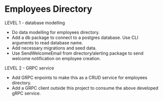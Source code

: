 # Employees Directory 

LEVEL 1 - database modelling

* Do data modelling for employees directory.
* Add a db package to connect to a postgres database. Use CLI arguments to read database name.
* Add necessary migrations and seed data.
* Use SendWelcomeEmail from directory/alerting package to send welcome notification on employee creation.


LEVEL 2 - GRPC service

* Add GRPC enpoints to make this as a CRUD service for employees directory.
* Add a GRPC client outside this project to consume the above developed gRPC service.